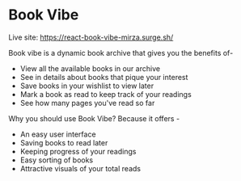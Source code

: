 # Book Vibe

Live site: https://react-book-vibe-mirza.surge.sh/

Book vibe is a dynamic book archive that gives you the benefits of-
  * View all the available books in our archive
  * See in details about books that pique your interest
  * Save books in your wishlist to view later
  * Mark a book as read to keep track of your readings
  * See how many pages you've read so far
    
Why you should use Book Vibe? Because it offers -
  * An easy user interface
  * Saving books to read later
  * Keeping progress of your readings
  * Easy sorting of books
  * Attractive visuals of your total reads
